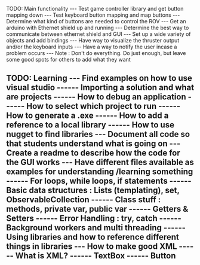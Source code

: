 ﻿TODO: Main functionality
--- Test game controller library and get button mapping down
--- Test keyboard button mapping and map buttons
--- Determine what kind of buttons are needed to control the ROV
--- Get an arduino with Ethernet shield up and running
--- Determine the best way to communicate between ethernet shield and GUI
--- Set up a wide variety of objects and add bindings
--- Have way to visualize the thruster output and/or the keyboard inputs
--- Have a way to notify the user incase a problem occurs
--- Note : Don't do everything. Do just enough, but leave some good spots for others to add what they want

TODO: Learning
--- Find examples on how to use visual studio
------ Importing a solution and what are projects
------ How to debug an application
------ How to select which project to run
------ How to generate a .exe
------ How to add a reference to a local library
------ How to use nugget to find libraries
--- Document all code so that students understand what is going on
--- Create a readme to describe how the code for the GUI works
--- Have different files available as examples for understanding /learning something
------ For loops, while loops, if statements
------ Basic data structures : Lists (templating), set, ObservableCollection
------ Class stuff : methods, private var, public var
------ Getters & Setters
------ Error Handling : try, catch
------ Background workers and multi threading
------ Using libraries and how to reference different things in libraries
--- How to make good XML
------ What is XML?
------ TextBox
------ Button
------ 